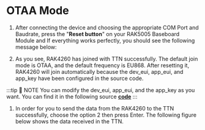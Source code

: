 # OTAA Mode

1. After connecting the device and choosing the appropriate COM Port and Baudrate, press the "**Reset button**" on your RAK5005 Baseboard Module and If everything works perfectly, you should see the following message below:

<rk-img
  src="/assets/images/quick-start-guide/rak4260/5ttn/rak-serial-port-tool-success.jpg"
  width="100%"
  figure-number="1"
  caption="Serial Port Tool Successful Connection"
/>

2. As you see, RAK4260 has joined with TTN successfully. The default join mode is OTAA, and the default frequency is EU868. After resetting it, RAK4260 will join automatically because the dev_eui, app_eui, and app_key have been configured in the source code.

:::tip 📝 NOTE
You can modify the dev_eui, app_eui, and the app_key as you want. You can find it in the following source [**code**](https://github.com/RAKWireless/RAK4260-LoRaNode-demo/blob/master/APPS_ENDDEVICE_DEMO1/src/config/conf_app.h)
:::

<rk-img
  src="/assets/images/quick-start-guide/rak4260/5ttn/otaa-param.png"
  width="100%"
  figure-number="2"
  caption="Device EUI , Application EUI and Application Key"
/>

1. In order for you to send the data from the RAK4260 to the TTN successfully, choose the option 2 then press Enter. The following figure below shows the data received in the TTN.


<rk-img
  src="/assets/images/quick-start-guide/rak4260/5ttn/data-received-ttn.jpg"
  width="100%"
  figure-number="3"
  caption="Data received in the TTN"
/>

